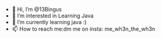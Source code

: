 - 👋 Hi, I’m @13Bingus
- 👀 I’m interested in Learning Java
- 🌱 I’m currently learning java :)
- 📫 How to reach me:dm me on insta: me_wh3n_the_wh3n

<!---
13Bingus/13Bingus is a ✨ special ✨ repository because its `README.md` (this file) appears on your GitHub profile.
You can click the Preview link to take a look at your changes.
--->

